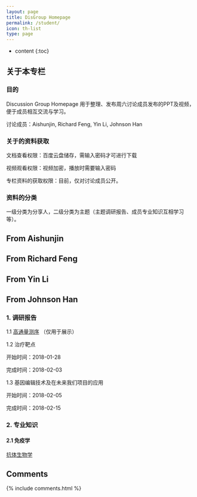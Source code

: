 ```yaml
---
layout: page
title: DisGroup Homepage
permalink: /student/
icon: th-list
type: page
---
```

* content
{:toc}
## 关于本专栏

### 目的

Discussion Group Homepage 用于整理、发布周六讨论成员发布的PPT及视频，便于成员相互交流与学习。

讨论成员：Aishunjin, Richard Feng, Yin Li, Johnson Han
### 关于的资料获取

文档查看权限：百度云盘储存，需输入密码才可进行下载

视频观看权限：视频加密，播放时需要输入密码

专栏资料的获取权限：目前，仅对讨论成员公开。

### 资料的分类

一级分类为分享人，二级分类为主题（主题调研报告、成员专业知识互相学习等）。

## From Aishunjin

## From Richard Feng

## From Yin Li

## From Johnson Han

### 1. 调研报告

1.1 [高通量测序](http://v.youku.com/v_show/id_XMzEzODYwMjQ4NA==.html) （仅用于展示）

1.2 治疗靶点

开始时间：2018-01-28

完成时间：2018-02-03

1.3 基因编辑技术及在未来我们项目的应用

开始时间：2018-02-05

完成时间：2018-02-15

### 2. 专业知识

#### 2.1 免疫学

[抗体生物学](http://v.youku.com/v_show/id_XMjkxNjAxMjQ1Ng==.html)
## Comments

{% include comments.html %}
